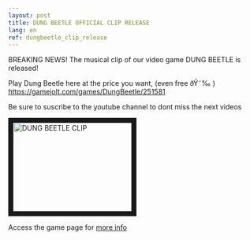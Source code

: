 ```yaml
---
layout: post
title: DUNG BEETLE OFFICIAL CLIP RELEASE
lang: en
ref: dungbeetle_clip_release
---
```


BREAKING NEWS! The musical clip of our video game DUNG BEETLE is released!

Play Dung Beetle here at the price you want, (even free  ðŸ˜‰ ) https://gamejolt.com/games/DungBeetle/251581

Be sure to suscribe to the youtube channel to dont miss the next videos

<a href="http://www.youtube.com/watch?feature=player_embedded&v=Fcr3-bZ7zdM
" target="_blank"><img src="http://img.youtube.com/vi/Fcr3-bZ7zdM/0.jpg" 
alt="DUNG BEETLE CLIP" width="240" height="180" border="10" /></a>

Access the game page for [more info](https://www.mineogames.com/games/dung-beetle/)